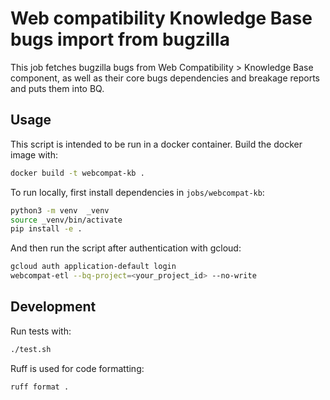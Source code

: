# Web compatibility Knowledge Base bugs import from bugzilla 

This job fetches bugzilla bugs from Web Compatibility > Knowledge Base component, 
as well as their core bugs dependencies and breakage reports and puts them into BQ.  

## Usage

This script is intended to be run in a docker container.
Build the docker image with:

```sh
docker build -t webcompat-kb .
```

To run locally, first install dependencies in `jobs/webcompat-kb`:

```sh
python3 -m venv  _venv
source _venv/bin/activate
pip install -e .
```

And then run the script after authentication with gcloud:

```sh
gcloud auth application-default login
webcompat-etl --bq-project=<your_project_id> --no-write
```

## Development

Run tests with:

```sh
./test.sh
```

Ruff is used for code formatting:
```sh
ruff format .
```
